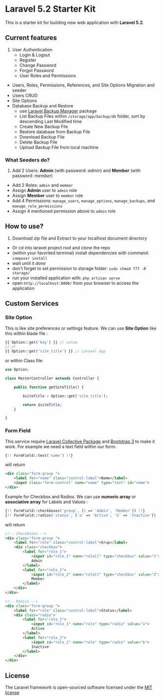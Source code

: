 # Laravel 5.2 Starter Kit

This is a starter kit for building new web application with **Laravel 5.2**.

## Current features
1. User Authentication
    - Login & Logout
    - Register
    - Change Password
    - Forgot Password
    - User Roles and Permissions
- Users, Roles, Permissions, References, and Site Options Migration and seeder
- Users CRUD
- Site Options
- Database Backup and Restore
    - use [Laravel Backup Manager](https://github.com/backup-manager/laravel) package
    - List Backup Files within `/storage/app/backup/db` folder, sort by descending Last Modified time
    - Create New Backup File
    - Restore database from Backup File
    - Download Backup File
    - Delete Backup File
    - Upload Backup File from local machine

### What Seeders do?
1. Add 2 Users: **Admin** (with password: *admin*) and **Member** (with password: *member*)
- Add 2 Roles: `admin` and `member`
- Assign **Admin** user to `admin` role
- Assign **Member** user to `member` role
- Add 4 Permissions: `manage_users`, `manage_options`, `manage_backups`, and `manage_role_permissions`
- Assign 4 mentioned permission above to `admin` role

## How to use?
1. Download zip file and Extract to your localhost document directory
- Or cd into laravel project root and clone the repo
- (within your favorited terminal) install dependencies with command: `composer install`
- *wait until it done*
- don't forget to set permission to storage folder: `sudo chmod 777 -R storage/`
- run your installed application with: `php artisan serve`
- open `http://localhost:8000/` from your browser to access the application

## Custom Services

### Site Option
This is like site preferences or settings feature.
We can use **Site Option** like this within blade file :
```php
{{ Option::get('key') }} // value
// or
{{ Option::get('site_title') }} // Laravel App
```
or within Class file:
```php
use Option;

class MasterController extends Controller {

    public function getSiteTitle() {

        $siteTitle = Option::get('site_title');

        return $siteTitle;
    }

}
```

### Form Field

This service require [Laravel Collective Package](https://laravelcollective.com/docs/5.2/html) and [Bootstrap 3](http://getbootstrap.com/) to make it work.
For example we need a text field within our form:

```php
{!! FormField::text('name') !!}
```
will return
```html
<div class="form-group ">
    <label for="name" class="control-label">Name</label>
    <input class="form-control" name="name" type="text" id="name">
</div>
```

Example for Checkbox and Radios.
We can use **numeric array** or **associative array** for Labels and Values :

```php
{!! FormField::checkboxes('group', [1 => 'Admin', 'Member']) !!}
{!! FormField::radios('status', ['a' => 'Active', 'b' => 'Inactive']) !!}
```
will return
```html
<!-- Checkboxes -->
<div class="form-group ">
    <label for="role" class="control-label">Grup</label>
    <div class="checkbox">
        <label for="role_1">
            <input id="role_1" name="role[]" type="checkbox" value="1">
            Admin
        </label>
        <label for="role_2">
            <input id="role_2" name="role[]" type="checkbox" value="2">
            Member
        </label>
    </div>
</div>

<!-- Radios -->
<div class="form-group ">
    <label for="role" class="control-label">Status</label>
    <div class="radio">
        <label for="role_1">
            <input id="role_1" name="role" type="radio" value="a">
            Active
        </label>
        <label for="role_2">
            <input id="role_2" name="role" type="radio" value="b">
            Inactive
        </label>
    </div>
</div>
```

## License

The Laravel framework is open-sourced software licensed under the [MIT license](http://opensource.org/licenses/MIT)
